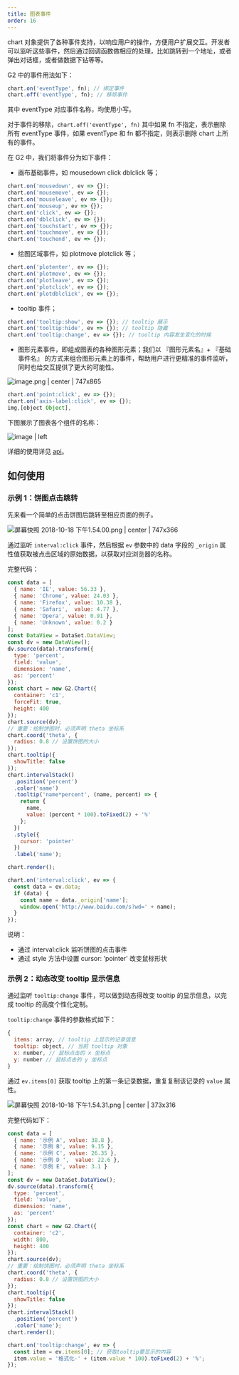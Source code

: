 ```yaml
---
title: 图表事件
order: 16
---
```


chart 对象提供了各种事件支持，以响应用户的操作，方便用户扩展交互。开发者可以监听这些事件，然后通过回调函数做相应的处理，比如跳转到一个地址，或者弹出对话框，或者做数据下钻等等。

G2 中的事件用法如下：

```js
chart.on('eventType', fn); // 绑定事件
chart.off('eventType', fn); // 移除事件
```

其中 eventType 对应事件名称，均使用小写。

对于事件的移除，`chart.off('eventType', fn)` 其中如果 fn 不指定，表示删除所有 eventType 事件，如果 eventType 和 fn 都不指定，则表示删除 chart 上所有的事件。

在 G2 中，我们将事件分为如下事件：

* 画布基础事件，如 mousedown click dblclick 等；

```js
chart.on('mousedown', ev => {});
chart.on('mousemove', ev => {});
chart.on('mouseleave', ev => {});
chart.on('mouseup', ev => {});
chart.on('click', ev => {});
chart.on('dblclick', ev => {});
chart.on('touchstart', ev => {});
chart.on('touchmove', ev => {});
chart.on('touchend', ev => {});
```

* 绘图区域事件，如 plotmove plotclick 等；

```js
chart.on('plotenter', ev => {});
chart.on('plotmove', ev => {});
chart.on('plotleave', ev => {});
chart.on('plotclick', ev => {});
chart.on('plotdblclick', ev => {});
```

* tooltip 事件；

```js
chart.on('tooltip:show', ev => {}); // tooltip 展示
chart.on('tooltip:hide', ev => {}); // tooltip 隐藏
chart.on('tooltip:change', ev => {}); // tooltip 内容发生变化的时候
```

*  图形元素事件，即组成图表的各种图形元素；我们以 『图形元素名』+ 『基础事件名』 的方式来组合图形元素上的事件，帮助用户进行更精准的事件监听，同时也给交互提供了更大的可能性。

![image.png | center | 747x865](https://cdn.nlark.com/yuque/0/2018/png/100996/1539842016314-48282592-bbb6-4c54-a09e-a471ec91a11b.png "")

```js
chart.on('point:click', ev => {});
chart.on('axis-label:click', ev => {});
img,[object Object],
```

下图展示了图表各个组件的名称：

![image | left](https://gw.alipayobjects.com/zos/rmsportal/IXRZJVKWYEdafYAzbsXO.png "")

详细的使用详见 [api](/zh/docs/manual/api/chart#deduxh)。

## 如何使用

### 示例 1：饼图点击跳转

先来看一个简单的点击饼图后跳转至相应页面的例子。

![屏幕快照 2018-10-18 下午1.54.00.png | center | 747x366](https://cdn.nlark.com/yuque/0/2018/png/100996/1539842054006-f8e88b8a-991f-419d-aef8-cc7179e49606.png "")

通过监听 `interval:click` 事件，然后根据 `ev` 参数中的 data 字段的 `_origin` 属性值获取被点击区域的原始数据，以获取对应浏览器的名称。

完整代码：

```javascript
const data = [
  { name: 'IE', value: 56.33 },
  { name: 'Chrome', value: 24.03 },
  { name: 'Firefox', value: 10.38 },
  { name: 'Safari',  value: 4.77 },
  { name: 'Opera', value: 0.91 },
  { name: 'Unknown', value: 0.2 }
];
const DataView = DataSet.DataView;
const dv = new DataView();
dv.source(data).transform({
  type: 'percent',
  field: 'value',
  dimension: 'name',
  as: 'percent'
});
const chart = new G2.Chart({
  container: 'c1',
  forceFit: true,
  height: 400
});
chart.source(dv);
// 重要：绘制饼图时，必须声明 theta 坐标系
chart.coord('theta', {
  radius: 0.8 // 设置饼图的大小
});
chart.tooltip({
  showTitle: false
});
chart.intervalStack()
  .position('percent')
  .color('name')
  .tooltip('name*percent', (name, percent) => {
    return {
      name,
      value: (percent * 100).toFixed(2) + '%'
    };
  })
  .style({
    cursor: 'pointer'
  })
  .label('name');

chart.render();

chart.on('interval:click', ev => {
  const data = ev.data;
  if (data) {
    const name = data._origin['name'];
    window.open('http://www.baidu.com/s?wd=' + name);
  }
});
```

说明：

* 通过 interval:click 监听饼图的点击事件
* 通过 style 方法中设置 cursor: 'pointer' 改变鼠标形状

### 示例 2：动态改变 tooltip 显示信息

通过监听 `tooltip:change` 事件，可以做到动态得改变 tooltip 的显示信息，以完成 tooltip 的高度个性化定制。

`tooltip:change` 事件的参数格式如下：

```js
{
  items: array, // tooltip 上显示的记录信息
  tooltip: object, // 当前 tooltip 对象
  x: number, // 鼠标点击的 x 坐标点
  y: number // 鼠标点击的 y 坐标点
}
```

通过 `ev.items[0]` 获取 tooltip 上的第一条记录数据，重复复制该记录的 `value` 属性。

![屏幕快照 2018-10-18 下午1.54.31.png | center | 373x316](https://cdn.nlark.com/yuque/0/2018/png/100996/1539842090104-ec6c5d1a-b9cf-4012-b1e9-720a3f03e741.png "")

完整代码如下：

```javascript
const data = [
  { name: '示例 A', value: 38.8 },
  { name: '示例 B', value: 9.15 },
  { name: '示例 C', value: 26.35 },
  { name: '示例 D ',  value: 22.6 },
  { name: '示例 E', value: 3.1 }
];
const dv = new DataSet.DataView();
dv.source(data).transform({
  type: 'percent',
  field: 'value',
  dimension: 'name',
  as: 'percent'
});
const chart = new G2.Chart({
  container: 'c2',
  width: 800,
  height: 400
});
chart.source(dv);
// 重要：绘制饼图时，必须声明 theta 坐标系
chart.coord('theta', {
  radius: 0.8 // 设置饼图的大小
});
chart.tooltip({
  showTitle: false
});
chart.intervalStack()
  .position('percent')
  .color('name');
chart.render();

chart.on('tooltip:change', ev => {
  const item = ev.items[0]; // 获取tooltip要显示的内容
  item.value = '格式化-' + (item.value * 100).toFixed(2) + '%';
});
```
